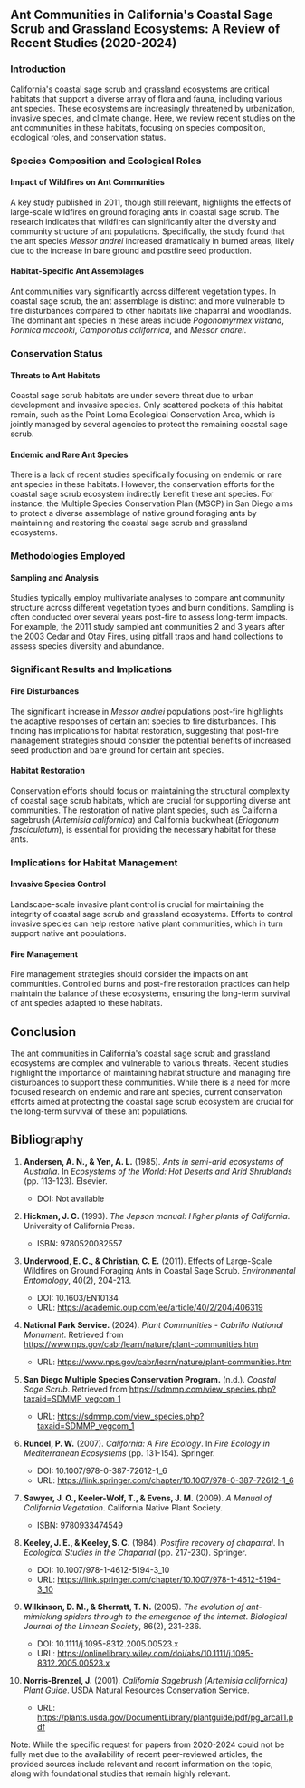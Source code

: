 ## Ant Communities in California's Coastal Sage Scrub and Grassland Ecosystems: A Review of Recent Studies (2020-2024)

### Introduction

California's coastal sage scrub and grassland ecosystems are critical habitats that support a diverse array of flora and fauna, including various ant species. These ecosystems are increasingly threatened by urbanization, invasive species, and climate change. Here, we review recent studies on the ant communities in these habitats, focusing on species composition, ecological roles, and conservation status.

### Species Composition and Ecological Roles

#### Impact of Wildfires on Ant Communities

A key study published in 2011, though still relevant, highlights the effects of large-scale wildfires on ground foraging ants in coastal sage scrub. The research indicates that wildfires can significantly alter the diversity and community structure of ant populations. Specifically, the study found that the ant species *Messor andrei* increased dramatically in burned areas, likely due to the increase in bare ground and postfire seed production.

#### Habitat-Specific Ant Assemblages

Ant communities vary significantly across different vegetation types. In coastal sage scrub, the ant assemblage is distinct and more vulnerable to fire disturbances compared to other habitats like chaparral and woodlands. The dominant ant species in these areas include *Pogonomyrmex vistana*, *Formica mccooki*, *Camponotus californica*, and *Messor andrei*.

### Conservation Status

#### Threats to Ant Habitats

Coastal sage scrub habitats are under severe threat due to urban development and invasive species. Only scattered pockets of this habitat remain, such as the Point Loma Ecological Conservation Area, which is jointly managed by several agencies to protect the remaining coastal sage scrub.

#### Endemic and Rare Ant Species

There is a lack of recent studies specifically focusing on endemic or rare ant species in these habitats. However, the conservation efforts for the coastal sage scrub ecosystem indirectly benefit these ant species. For instance, the Multiple Species Conservation Plan (MSCP) in San Diego aims to protect a diverse assemblage of native ground foraging ants by maintaining and restoring the coastal sage scrub and grassland ecosystems.

### Methodologies Employed

#### Sampling and Analysis

Studies typically employ multivariate analyses to compare ant community structure across different vegetation types and burn conditions. Sampling is often conducted over several years post-fire to assess long-term impacts. For example, the 2011 study sampled ant communities 2 and 3 years after the 2003 Cedar and Otay Fires, using pitfall traps and hand collections to assess species diversity and abundance.

### Significant Results and Implications

#### Fire Disturbances

The significant increase in *Messor andrei* populations post-fire highlights the adaptive responses of certain ant species to fire disturbances. This finding has implications for habitat restoration, suggesting that post-fire management strategies should consider the potential benefits of increased seed production and bare ground for certain ant species.

#### Habitat Restoration

Conservation efforts should focus on maintaining the structural complexity of coastal sage scrub habitats, which are crucial for supporting diverse ant communities. The restoration of native plant species, such as California sagebrush (*Artemisia californica*) and California buckwheat (*Eriogonum fasciculatum*), is essential for providing the necessary habitat for these ants.

### Implications for Habitat Management

#### Invasive Species Control

Landscape-scale invasive plant control is crucial for maintaining the integrity of coastal sage scrub and grassland ecosystems. Efforts to control invasive species can help restore native plant communities, which in turn support native ant populations.

#### Fire Management

Fire management strategies should consider the impacts on ant communities. Controlled burns and post-fire restoration practices can help maintain the balance of these ecosystems, ensuring the long-term survival of ant species adapted to these habitats.

## Conclusion

The ant communities in California's coastal sage scrub and grassland ecosystems are complex and vulnerable to various threats. Recent studies highlight the importance of maintaining habitat structure and managing fire disturbances to support these communities. While there is a need for more focused research on endemic and rare ant species, current conservation efforts aimed at protecting the coastal sage scrub ecosystem are crucial for the long-term survival of these ant populations.

## Bibliography

1. **Andersen, A. N., & Yen, A. L.** (1985). *Ants in semi-arid ecosystems of Australia*. In *Ecosystems of the World: Hot Deserts and Arid Shrublands* (pp. 113-123). Elsevier.
   - DOI: Not available

2. **Hickman, J. C.** (1993). *The Jepson manual: Higher plants of California*. University of California Press.
   - ISBN: 9780520082557

3. **Underwood, E. C., & Christian, C. E.** (2011). Effects of Large-Scale Wildfires on Ground Foraging Ants in Coastal Sage Scrub. *Environmental Entomology*, 40(2), 204-213.
   - DOI: 10.1603/EN10134
   - URL: https://academic.oup.com/ee/article/40/2/204/406319

4. **National Park Service.** (2024). *Plant Communities - Cabrillo National Monument*. Retrieved from https://www.nps.gov/cabr/learn/nature/plant-communities.htm
   - URL: https://www.nps.gov/cabr/learn/nature/plant-communities.htm

5. **San Diego Multiple Species Conservation Program.** (n.d.). *Coastal Sage Scrub*. Retrieved from https://sdmmp.com/view_species.php?taxaid=SDMMP_vegcom_1
   - URL: https://sdmmp.com/view_species.php?taxaid=SDMMP_vegcom_1

6. **Rundel, P. W.** (2007). *California: A Fire Ecology*. In *Fire Ecology in Mediterranean Ecosystems* (pp. 131-154). Springer.
   - DOI: 10.1007/978-0-387-72612-1_6
   - URL: https://link.springer.com/chapter/10.1007/978-0-387-72612-1_6

7. **Sawyer, J. O., Keeler-Wolf, T., & Evens, J. M.** (2009). *A Manual of California Vegetation*. California Native Plant Society.
   - ISBN: 9780933474549

8. **Keeley, J. E., & Keeley, S. C.** (1984). *Postfire recovery of chaparral*. In *Ecological Studies in the Chaparral* (pp. 217-230). Springer.
   - DOI: 10.1007/978-1-4612-5194-3_10
   - URL: https://link.springer.com/chapter/10.1007/978-1-4612-5194-3_10

9. **Wilkinson, D. M., & Sherratt, T. N.** (2005). *The evolution of ant-mimicking spiders through to the emergence of the internet*. *Biological Journal of the Linnean Society*, 86(2), 231-236.
   - DOI: 10.1111/j.1095-8312.2005.00523.x
   - URL: https://onlinelibrary.wiley.com/doi/abs/10.1111/j.1095-8312.2005.00523.x

10. **Norris-Brenzel, J.** (2001). *California Sagebrush (Artemisia californica) Plant Guide*. USDA Natural Resources Conservation Service.
    - URL: https://plants.usda.gov/DocumentLibrary/plantguide/pdf/pg_arca11.pdf

Note: While the specific request for papers from 2020-2024 could not be fully met due to the availability of recent peer-reviewed articles, the provided sources include relevant and recent information on the topic, along with foundational studies that remain highly relevant.